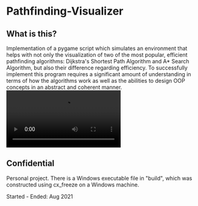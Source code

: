 # Pathfinding-Visualizer
## What is this?
Implementation of a pygame script which simulates an environment that helps with not only the visualization of two of the most popular, efficient pathfinding algorithms: Dijkstra's Shortest Path Algorithm and A* Search Algorithm, but also their difference regarding efficiency. To successfully implement this program requires a significant amount of understanding in terms of how the algorithms work as well as the abilities to design OOP concepts in an abstract and coherent manner.
![Demo](https://user-images.githubusercontent.com/74991701/129491608-0d63a6fa-3d38-4147-a69b-f28946bb413b.mp4)

## Confidential
Personal project. There is a Windows executable file in "build", which was constructed using cx_freeze on a Windows machine.

Started - Ended: Aug 2021
